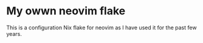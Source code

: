 # My owwn neovim flake

This is a configuration Nix flake for neovim as I have used it for the past few years.
